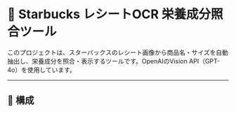 # 📸 Starbucks レシートOCR 栄養成分照合ツール

このプロジェクトは、スターバックスのレシート画像から商品名・サイズを自動抽出し、栄養成分を照合・表示するツールです。OpenAIのVision API（GPT-4o）を使用しています。

---

## 🔧 構成

